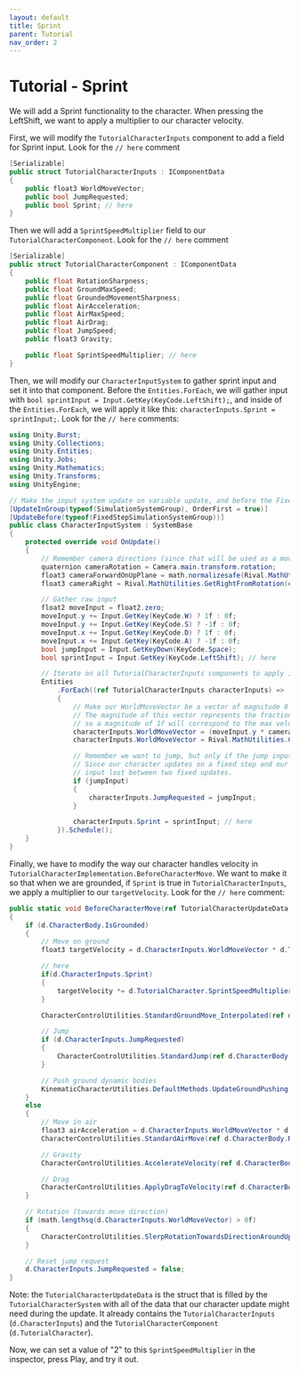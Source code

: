 ```yaml
---
layout: default
title: Sprint
parent: Tutorial
nav_order: 2
---
```


# Tutorial - Sprint

We will add a Sprint functionality to the character. When pressing the LeftShift, we want to apply a multiplier to our character velocity.

First, we will modify the `TutorialCharacterInputs` component to add a field for Sprint input. Look for the `// here` comment

```cs
[Serializable]
public struct TutorialCharacterInputs : IComponentData
{
    public float3 WorldMoveVector;
    public bool JumpRequested;
    public bool Sprint; // here
}
```

Then we will add a `SprintSpeedMultiplier` field to our `TutorialCharacterComponent`. Look for the `// here` comment

```cs
[Serializable]
public struct TutorialCharacterComponent : IComponentData
{
    public float RotationSharpness;
    public float GroundMaxSpeed;
    public float GroundedMovementSharpness;
    public float AirAcceleration;
    public float AirMaxSpeed;
    public float AirDrag;
    public float JumpSpeed;
    public float3 Gravity;

    public float SprintSpeedMultiplier; // here
}
```

Then, we will modify our `CharacterInputSystem` to gather sprint input and set it into that component. Before the `Entities.ForEach`, we will gather input with `bool sprintInput = Input.GetKey(KeyCode.LeftShift);`, and inside of the `Entities.ForEach`, we will apply it like this: `characterInputs.Sprint = sprintInput;`. Look for the `// here` comments:

```cs
using Unity.Burst;
using Unity.Collections;
using Unity.Entities;
using Unity.Jobs;
using Unity.Mathematics;
using Unity.Transforms;
using UnityEngine;

// Make the input system update on variable update, and before the FixedStepSimulationSystemGroup (where the character updates)
[UpdateInGroup(typeof(SimulationSystemGroup), OrderFirst = true)]
[UpdateBefore(typeof(FixedStepSimulationSystemGroup))]
public class CharacterInputSystem : SystemBase
{
    protected override void OnUpdate()
    {
        // Remember camera directions (since that will be used as a movement direction for the character)
        quaternion cameraRotation = Camera.main.transform.rotation;
        float3 cameraForwardOnUpPlane = math.normalizesafe(Rival.MathUtilities.ProjectOnPlane(Rival.MathUtilities.GetForwardFromRotation(cameraRotation), math.up()));
        float3 cameraRight = Rival.MathUtilities.GetRightFromRotation(cameraRotation);

        // Gather raw input
        float2 moveInput = float2.zero;
        moveInput.y += Input.GetKey(KeyCode.W) ? 1f : 0f;
        moveInput.y += Input.GetKey(KeyCode.S) ? -1f : 0f;
        moveInput.x += Input.GetKey(KeyCode.D) ? 1f : 0f;
        moveInput.x += Input.GetKey(KeyCode.A) ? -1f : 0f;
        bool jumpInput = Input.GetKeyDown(KeyCode.Space);
        bool sprintInput = Input.GetKey(KeyCode.LeftShift); // here

        // Iterate on all TutorialCharacterInputs components to apply input to them
        Entities
            .ForEach((ref TutorialCharacterInputs characterInputs) =>
            {
                // Make our WorldMoveVector be a vector of magnitude 0 to 1, pointing in the direction of the desired movement (towards camera forward, in this case).
                // The magnitude of this vector represents the fraction of maximum character speed we wish to have in this direction,
                // so a magnitude of 1f will correspond to the max velocity, 0.5f will correspond to half of the max velocity, etc...
                characterInputs.WorldMoveVector = (moveInput.y * cameraForwardOnUpPlane) + (moveInput.x * cameraRight);
                characterInputs.WorldMoveVector = Rival.MathUtilities.ClampToMaxLength(characterInputs.WorldMoveVector, 1f);

                // Remember we want to jump, but only if the jump input is true. The character update will handle resetting that value to false every frame.
                // Since our character updates on a fixed step and our input is gathered at a variable step, this setup is necessary to prevent having your jump
                // input lost between two fixed updates.
                if (jumpInput)
                {
                    characterInputs.JumpRequested = jumpInput;
                }

                characterInputs.Sprint = sprintInput; // here
            }).Schedule();
    }
}
```

Finally, we have to modify the way our character handles velocity in `TutorialCharacterImplementation.BeforeCharacterMove`. We want to make it so that when we are grounded, if `Sprint` is true in `TutorialCharacterInputs`, we apply a multiplier to our `targetVelocity`. Look for the `// here` comment:

```cs
public static void BeforeCharacterMove(ref TutorialCharacterUpdateData d)
{
    if (d.CharacterBody.IsGrounded)
    {
        // Move on ground
        float3 targetVelocity = d.CharacterInputs.WorldMoveVector * d.TutorialCharacter.GroundMaxSpeed;

        // here
        if(d.CharacterInputs.Sprint)
        {
            targetVelocity *= d.TutorialCharacter.SprintSpeedMultiplier;
        }

        CharacterControlUtilities.StandardGroundMove_Interpolated(ref d.CharacterBody.RelativeVelocity, targetVelocity, d.TutorialCharacter.GroundedMovementSharpness, d.CommonData.DeltaTime, d.CharacterUp, d.CharacterBody.GroundHit.Normal);

        // Jump
        if (d.CharacterInputs.JumpRequested)
        {
            CharacterControlUtilities.StandardJump(ref d.CharacterBody, d.CharacterUp * d.TutorialCharacter.JumpSpeed, true, d.CharacterUp);
        }

        // Push ground dynamic bodies
        KinematicCharacterUtilities.DefaultMethods.UpdateGroundPushing(ref d.CommonData, ref d.CharacterDeferredImpulsesBuffer, ref d.CharacterBody, d.TutorialCharacter.Gravity, 1f);
    }
    else
    {
        // Move in air
        float3 airAcceleration = d.CharacterInputs.WorldMoveVector * d.TutorialCharacter.AirAcceleration;
        CharacterControlUtilities.StandardAirMove(ref d.CharacterBody.RelativeVelocity, airAcceleration, d.TutorialCharacter.AirMaxSpeed, d.CharacterUp, d.CommonData.DeltaTime, false);

        // Gravity
        CharacterControlUtilities.AccelerateVelocity(ref d.CharacterBody.RelativeVelocity, d.TutorialCharacter.Gravity, d.CommonData.DeltaTime);

        // Drag
        CharacterControlUtilities.ApplyDragToVelocity(ref d.CharacterBody.RelativeVelocity, d.CommonData.DeltaTime, d.TutorialCharacter.AirDrag);
    }

    // Rotation (towards move direction)
    if (math.lengthsq(d.CharacterInputs.WorldMoveVector) > 0f)
    {
        CharacterControlUtilities.SlerpRotationTowardsDirectionAroundUp(ref d.Rotation, d.CommonData.DeltaTime, math.normalizesafe(d.CharacterInputs.WorldMoveVector), d.CharacterUp, d.TutorialCharacter.RotationSharpness);
    }

    // Reset jump request
    d.CharacterInputs.JumpRequested = false;
}
```

Note: the `TutorialCharacterUpdateData` is the struct that is filled by the `TutorialCharacterSystem` with all of the data that our character update might need during the update. It already contains the `TutorialCharacterInputs` (`d.CharacterInputs`) and the `TutorialCharacterComponent` (`d.TutorialCharacter`).

Now, we can set a value of "2" to this `SprintSpeedMultiplier` in the inspector, press Play, and try it out.
